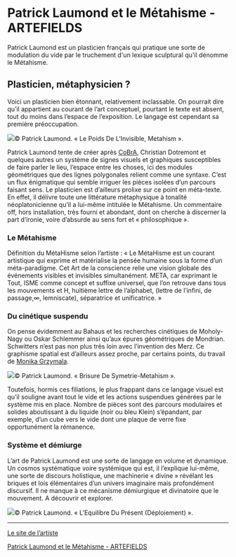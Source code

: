 # Patrick Laumond et le Métahisme - ARTEFIELDS
Patrick Laumond est un plasticien français qui pratique une sorte de modulation du vide par le truchement d'un lexique sculptural qu'il dénomme le Métahisme.
## Plasticien, métaphysicien ?

Voici un plasticien bien étonnant, relativement inclassable. On pourrait dire qu’il appartient au courant de l’art conceptuel, pourtant le texte est absent, tout du moins dans l’espace de l’exposition. Le langage est cependant sa première préoccupation.

![](Patrick%20Laumond%20et%20le%20Me%CC%81tahisme%20-%20ARTEFIELDS/Le-Poids-De-LInvisible-Metahism-Patrick-Laumond.jpg)© Patrick Laumond. « Le Poids De L’Invisible, Metahism ».

Patrick Laumond tente de créer après [CoBrA](https://www.artefields.net/karel-appel-humaniste-barbare/), Christian Dotremont et quelques autres un système de signes visuels et graphiques susceptibles de faire parler le lieu, l’espace entre les choses, ici des modules géométriques que des lignes polygonales relient comme une syntaxe. C’est un flux énigmatique qui semble irriguer les pièces isolées d’un parcours faisant sens. Le plasticien est d’ailleurs prolixe sur ce point en méta-texte. En effet, il délivre toute une littérature métaphysique à tonalité néoplatonicienne qu’il a lui-même intitulée le Métahisme. Un commentaire off, hors installation, très fourni et abondant, dont on cherche à discerner la part d’ironie, voire d’absurde au sens fort et « philosophique ».

### Le Métahisme

Définition du MétaHisme selon l’artiste : « Le MétaHisme est un courant artistique qui exprime et matérialise la pensée humaine sous la forme d’un méta-paradigme. Cet Art de la conscience relie une vision globale des événements visibles et invisibles simultanément. META, car exprimant le Tout, ISME comme concept et suffixe universel, que l’on retrouve dans tous les mouvements et H, huitième lettre de l’alphabet, (lettre de l’infini, de passage,∞, lemniscate), séparatrice et unificatrice. »

### Du cinétique suspendu

On pense évidemment au Bahaus et les recherches cinétiques de Moholy-Nagy ou Oskar Schlemmer ainsi qu’aux épures géométriques de Mondrian. Schwitters n’est pas non plus très loin avec l’invention des Merz. Ce graphisme spatial est d’ailleurs assez proche, par certains points, du travail de [Monika Grzymala](https://www.artefields.net/monika-grzymala-dessiner-en-3d/).

![](Patrick%20Laumond%20et%20le%20Me%CC%81tahisme%20-%20ARTEFIELDS/Brisure-De-Symetrie-Metahism-Patrick-Laumond.jpg)© Patrick Laumond. « Brisure De Symetrie-Metahism ».

Toutefois, hormis ces filiations, le plus frappant dans ce langage visuel est qu’il souligne avant tout le vide et les actions suspendues générées par le système mis en place. Nombre de pièces sont des parcours modulaires et solides aboutissant à du liquide (noir ou bleu Klein) s’épandant, par exemple, d’un cube vers le vide dont une plaque de verre fixe opportunément la rémanence.

### Système et démiurge

L’art de Patrick Laumond est une sorte de langage en volume et dynamique. Un cosmos systématique voire systémique qui est, il l’explique lui-même, une sorte de discours holistique, une machinerie « divine » révélant les briques et lois élémentaires d’un univers imaginaire mais profondément discursif. Il ne manque à ce mécanisme démiurgique et divinatoire que le mouvement. A découvrir et explorer.

![](Patrick%20Laumond%20et%20le%20Me%CC%81tahisme%20-%20ARTEFIELDS/L-Equilibre-Du-Pre-sent-De-ploiement-Collection-Prive-e.jpg)© Patrick Laumond. « L’Equilibre Du Présent (Déploiement) ».

---

[Le site de l’artiste](http://www.laumond.com/?ref=artefields.net)

[Patrick Laumond et le Métahisme - ARTEFIELDS](https://www.artefields.net/patrick-laumond-metahisme/)